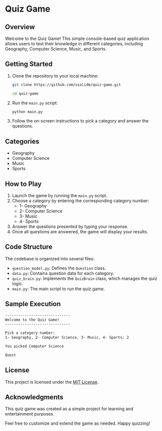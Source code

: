 # Quiz Game

## Overview
Welcome to the Quiz Game! This simple console-based quiz application allows users to test their knowledge in different categories, including Geography, Computer Science, Music, and Sports.

## Getting Started
1. Clone the repository to your local machine:
    ```bash
    git clone https://github.com/ssalidm/quiz-game.git

    cd quiz-game
    ```

2. Run the `main.py` script:
    ```bash
    python main.py
    ```

3. Follow the on-screen instructions to pick a category and answer the questions.

## Categories
- Geography
- Computer Science
- Music
- Sports

## How to Play
1. Launch the game by running the `main.py` script.
2. Choose a category by entering the corresponding category number:
    - 1- Geography
    - 2- Computer Science
    - 3- Music
    - 4- Sports
3. Answer the questions presented by typing your response.
4. Once all questions are answered, the game will display your results.

## Code Structure
The codebase is organized into several files:
- `question_model.py`: Defines the `Question` class.
- `data.py`: Contains question data for each category.
- `quiz_brain.py`: Implements the `QuizBrain` class, which manages the quiz logic.
- `main.py`: The main script to run the quiz game.

## Sample Execution
```bash
------------------------------
Welcome to the Quiz Game!
------------------------------

Pick a category number:
1- Geography, 2- Computer Science, 3- Music, 4- Sports: 2

You picked Computer Science

Quest
```

## License
This project is licensed under the [MIT License](https://github.com/ssalidm/quiz-game/blob/main/LICENSE).

## Acknowledgments
This quiz game was created as a simple project for learning and entertainment purposes.

Feel free to customize and extend the game as needed. Happy quizzing!
